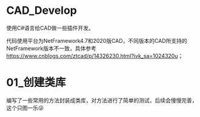 # CAD_Develop
 使用C#语言给CAD做一些插件开发。

代码使用平台为NetFramework4.7和2020版CAD，不同版本的CAD所支持的NetFramework版本不一致，具体参考<https://www.cnblogs.com/ztcad/p/14326230.html?ivk_sa=1024320u>；

# 01_创建类库
编写了一些常用的方法封装成类库，对方法进行了简单的测试，后续会慢慢完善，这个只图一乐:stuck_out_tongue_winking_eye:
